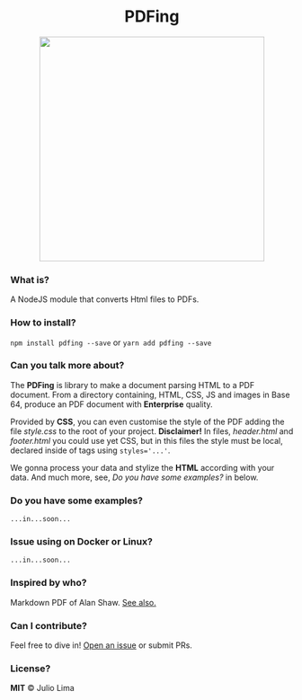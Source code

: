 <h1 align="center">PDFing</h1>

<p align="center">
  <a href="#">
    <img src="https://user-images.githubusercontent.com/17098382/98701644-4401e080-2358-11eb-9c4d-9254350d1f7c.png" align="center" width="400px"  margin="200px"/>
    </a>
</p>

<h3 align="left">What is?</h3>
A NodeJS module that converts Html files to PDFs.

<h3 align="left">How to install?</h3>
<div>
  <span><code>npm install pdfing --save</code> or <code>yarn add pdfing --save</code></span>
<div>

<h3 align="left">Can you talk more about?</h3>
<div>
  <p align="left">
    The <strong>PDFing</strong> is library to make a document parsing HTML to a PDF document. From a directory containing, HTML, CSS, JS and images in Base 64,     produce an PDF document with <strong>Enterprise</strong> quality.
  </p>
  <p align="left">
    Provided by <strong>CSS</strong>, you can even customise the style of the PDF adding the file <i>style.css</i> to the root of your project. <strong>Disclaimer!</strong>  In files, <i>header.html</i> and <i>footer.html</i> you could use yet CSS, but in this files the style must be local, declared inside of tags using <code>styles='...'</code>. 
  </p>
  <p align="left">
    We gonna process your data and stylize the <strong>HTML</strong> according with your data. And much more, see, <i>Do you have some examples?</i> in below.
  </p>
</div>

<h3 align="left">Do you have some examples?</h3>
<code>...in...soon...</code>

<h3 align="left">Issue using on Docker or Linux?</h3>
<code>...in...soon...</code>

<h3 align="left">Inspired by who?</h3>
<div>
  <span>Markdown PDF of Alan Shaw. <a href="https://github.com/alanshaw/markdown-pdf">See also.</a></span>
</div>

<h3 align="left">Can I contribute?</h3>
<div>
  <span>Feel free to dive in! <a href="https://github.com/juloko/pdfing/issues/new">Open an issue</a> or submit PRs.</span>
</div>

<h3 align="left">License?</h3>
<div>
  <span><strong>MIT</strong> © Julio Lima</span>
</div>

